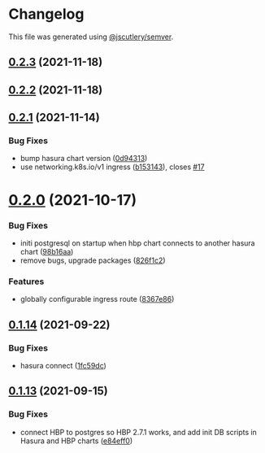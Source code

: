 # Changelog

This file was generated using [@jscutlery/semver](https://github.com/jscutlery/semver).

## [0.2.3](https://github.com/platyplus/platydev/compare/charts-hasura-backend-plus@0.2.2...charts-hasura-backend-plus@0.2.3) (2021-11-18)



## [0.2.2](https://github.com/platyplus/platydev/compare/charts-hasura-backend-plus@0.2.1...charts-hasura-backend-plus@0.2.2) (2021-11-18)



## [0.2.1](https://github.com/platyplus/platydev/compare/charts-hasura-backend-plus@0.2.0...charts-hasura-backend-plus@0.2.1) (2021-11-14)

### Bug Fixes

- bump hasura chart version ([0d94313](https://github.com/platyplus/platydev/commit/0d94313a87ff706d38597b63920e8fad13f0e177))
- use networking.k8s.io/v1 ingress ([b153143](https://github.com/platyplus/platydev/commit/b153143331f81adc8f47c35584f9dcd4cb706a82)), closes [#17](https://github.com/platyplus/platydev/issues/17)

# [0.2.0](https://github.com/platyplus/platydev/compare/charts-hasura-backend-plus@0.1.13...charts-hasura-backend-plus@0.2.0) (2021-10-17)

### Bug Fixes

- initi postgresql on startup when hbp chart connects to another hasura chart ([98b16aa](https://github.com/platyplus/platydev/commit/98b16aa3d774b33851d8ad7b8d85f8529664354d))
- remove bugs, upgrade packages ([826f1c2](https://github.com/platyplus/platydev/commit/826f1c2c2147ed1b436e9f58b36d1fc4346d7f91))

### Features

- globally configurable ingress route ([8367e86](https://github.com/platyplus/platydev/commit/8367e86806b71d2c05ff2d3bc6946603516d25b9))

## [0.1.14](https://github.com/platyplus/platyplus/compare/charts-hasura-backend-plus@0.1.13...charts-hasura-backend-plus@0.1.14) (2021-09-22)

### Bug Fixes

- hasura connect ([1fc59dc](https://github.com/platyplus/platyplus/commit/1fc59dcdb7ba3634a30ea36703b1a02f56be07e8))

## [0.1.13](https://github.com/platyplus/platyplus/compare/charts-hasura-backend-plus@0.1.12...charts-hasura-backend-plus@0.1.13) (2021-09-15)

### Bug Fixes

- connect HBP to postgres so HBP 2.7.1 works, and add init DB scripts in Hasura and HBP charts ([e84eff0](https://github.com/platyplus/platyplus/commit/e84eff043decd5eda73e3f686f4aca948200087d))
